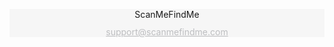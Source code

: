 <div style="background-color: #F6F6F6">
<p style="text-align: center;"><img src="https://media.scanmefindme.com/emails/logobottom.png" width="130" height="14" alt="ScanMeFindMe"></p>
<p style="text-align: center;"><a style="color:#BDBEC0" href="mailto:support@scanmefindme.com">support@scanmefindme.com</a></p>
</div>

